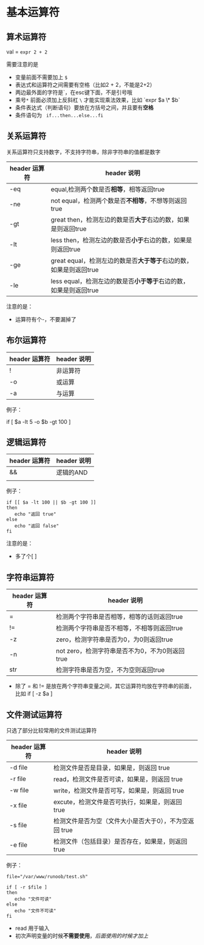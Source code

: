 # 基本运算符

## 算术运算符

val = `expr 2 + 2`

需要注意的是

* 变量前面不需要加上 `$`
* 表达式和运算符之间需要有空格（比如2 + 2，不能是2+2）
* 两边最外面的字符是`，在esc键下面，不是引号哦
* 乘号` * ` 前面必须加上反斜杠 `\` 才能实现乘法效果，比如 \`expr $a \\* $b\`
* 条件表达式（判断语句）要放在方括号之间，并且要有**空格**
* 条件语句为 ` if...then...else...fi`

## 关系运算符

关系运算符只支持数字，不支持字符串，除非字符串的值都是数字

header 运算符 | header 说明
---|---
-eq | equal,检测两个数是否**相等**，相等返回true
-ne | not equal，检测两个数是否**不相等**，不想等则返回true
-gt | great then，检测左边的数是否**大于**右边的数，如果是则返回true
-lt | less then，检测左边的数是否**小于**右边的数，如果是则返回true
-ge | great equal，检测左边的数是否**大于等于**右边的数，如果是则返回true
-le | less equal，检测左边的数是否**小于等于**右边的数，如果是则返回true

注意的是：

* 运算符有个-，不要漏掉了

## 布尔运算符

header 运算符 | header 说明
---|---
! | 非运算符
-o | 或运算
-a | 与运算

例子：

if [ $a -lt 5 -o $b -gt 100 ]

## 逻辑运算符

header 运算符 | header 说明
---|---
&& | 逻辑的AND
|| | 逻辑的OR

例子：

```
if [[ $a -lt 100 || $b -gt 100 ]]
then
   echo "返回 true"
else
   echo "返回 false"
fi

```

注意的是：

* 多了个[ ]

## 字符串运算符

header 运算符 | header 说明
---|---
= | 检测两个字符串是否相等，相等的话则返回true
!= | 检测两个字符串是否不相等，不相等则返回true
-z | zero，检测字符串是否为0，为0则返回true
-n | not zero，检测字符串是否不为0，不为0则返回true
str | 检测字符串是否为空，不为空则返回true

* 除了 = 和 != 是放在两个字符串变量之间，其它运算符均放在字符串的前面，比如 if [ -z $a ]

## 文件测试运算符

只选了部分比较常用的文件测试运算符

header 运算符 | header 说明
---|---
-d file | 检测文件是否是目录，如果是，则返回 true
-r file | read，检测文件是否可读，如果是，则返回 true
-w file | write，检测文件是否可写，如果是，则返回 true
-x file | excute，检测文件是否可执行，如果是，则返回 true
-s file | 检测文件是否为空（文件大小是否大于0），不为空返回 true
-e file | 检测文件（包括目录）是否存在，如果是，则返回 true

例子：

```
file="/var/www/runoob/test.sh"

if [ -r $file ]
then
   echo "文件可读"
else
   echo "文件不可读"
fi

```
* read 用于输入
* 初次声明变量的时候**不需要使用**$，后面使用的时候才加上$